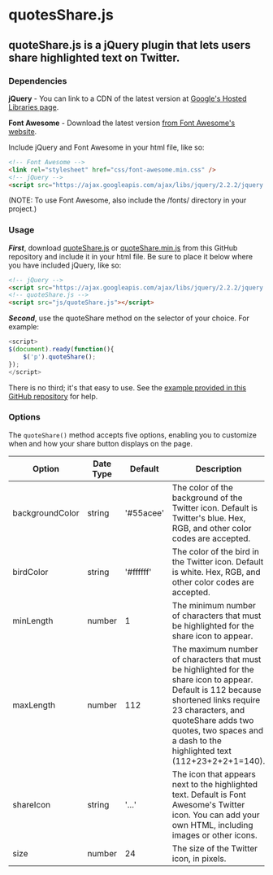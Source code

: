 # quotesShare.js

## quoteShare.js is a jQuery plugin that lets users share highlighted text on Twitter.

### Dependencies

**jQuery** - You can link to a CDN of the latest version at <a href="https://developers.google.com/speed/libraries/#jquery">Google's Hosted Libraries page</a>.

**Font Awesome** - Download the latest version <a href="https://fortawesome.github.io/Font-Awesome/">from Font Awesome's website</a>.

Include jQuery and Font Awesome in your html file, like so:

```html
<!-- Font Awesome -->
<link rel="stylesheet" href="css/font-awesome.min.css" /> 
<!-- jQuery -->
<script src="https://ajax.googleapis.com/ajax/libs/jquery/2.2.2/jquery.min.js"></script>
```

(NOTE: To use Font Awesome, also include the /fonts/ directory in your project.)

### Usage

***First***, download <a href="https://github.com/HarryStevens/quoteShare/blob/master/quoteShare.js">quoteShare.js</a> or <a href="https://github.com/HarryStevens/quoteShare/blob/master/quoteShare.min.js">quoteShare.min.js</a> from this GitHub repository and include it in your html file. Be sure to place it below where you have included jQuery, like so:

```html
<!-- jQuery -->
<script src="https://ajax.googleapis.com/ajax/libs/jquery/2.2.2/jquery.min.js"></script>
<!-- quoteShare.js -->
<script src="js/quoteShare.js"></script>
```

***Second***, use the quoteShare method on the selector of your choice. For example:

```javascript
<script>
$(document).ready(function(){
	$('p').quoteShare();
});
</script>
```

There is no third; it's that easy to use. See the <a href="https://github.com/HarryStevens/quoteShare/tree/master/example">example provided in this GitHub repository</a> for help.

### Options

The `quoteShare()` method accepts five options, enabling you to customize when and how your share button displays on the page.

| Option        | Date Type     | Default  | Description |
| ------------- |-------------| ---|---|
| backgroundColor      | string | '#55acee' | The color of the background of the Twitter icon. Default is Twitter's blue. Hex, RGB, and other color codes are accepted. |
| birdColor      | string | '#ffffff' | The color of the bird in the Twitter icon. Default is white. Hex, RGB, and other color codes are accepted. |
| minLength      | number      |  1 | The minimum number of characters that must be highlighted for the share icon to appear. |
| maxLength      | number      |  112 | The maximum number of characters that must be highlighted for the share icon to appear. Default is 112 because shortened links require 23 characters, and quoteShare adds two quotes, two spaces and a dash to the highlighted text (112+23+2+2+1=140). |
| shareIcon | string      |  '...' | The icon that appears next to the highlighted text. Default is Font Awesome's Twitter icon. You can add your own HTML, including images or other icons. |
| size | number  |  24 | The size of the Twitter icon, in pixels. |



